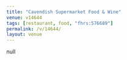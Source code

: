 ```yaml
---
title: "Cavendish Supermarket Food & Wine"
venue: v14644
tags: [restaurant, food, "fhrs:576689"]
permalink: /v/14644/
layout: venue
---
```

null